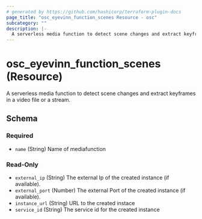 ```yaml
---
# generated by https://github.com/hashicorp/terraform-plugin-docs
page_title: "osc_eyevinn_function_scenes Resource - osc"
subcategory: ""
description: |-
  A serverless media function to detect scene changes and extract keyframes in a video file or a stream.
---
```


# osc_eyevinn_function_scenes (Resource)

A serverless media function to detect scene changes and extract keyframes in a video file or a stream.



<!-- schema generated by tfplugindocs -->
## Schema

### Required

- `name` (String) Name of mediafunction

### Read-Only

- `external_ip` (String) The external Ip of the created instance (if available).
- `external_port` (Number) The external Port of the created instance (if available).
- `instance_url` (String) URL to the created instace
- `service_id` (String) The service id for the created instance
